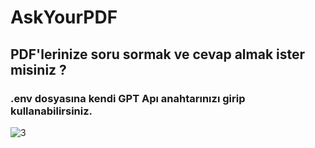 # AskYourPDF
## PDF'lerinize soru sormak ve cevap almak ister misiniz ? 
### .env dosyasına kendi GPT Apı anahtarınızı girip kullanabilirsiniz.
![3](https://github.com/onuryucel1/AskYourPDF/assets/127877542/8f400cee-fb50-4822-93c1-6dc441f5080d)
